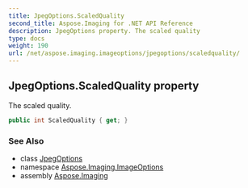```yaml
---
title: JpegOptions.ScaledQuality
second_title: Aspose.Imaging for .NET API Reference
description: JpegOptions property. The scaled quality
type: docs
weight: 190
url: /net/aspose.imaging.imageoptions/jpegoptions/scaledquality/
---
```

## JpegOptions.ScaledQuality property

The scaled quality.

```csharp
public int ScaledQuality { get; }
```

### See Also

* class [JpegOptions](../)
* namespace [Aspose.Imaging.ImageOptions](../../jpegoptions/)
* assembly [Aspose.Imaging](../../../)


